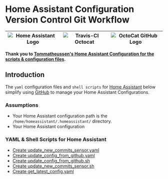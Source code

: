 # Home Assistant Configuration Version Control Git Workflow

| ![Home Assistant Logo](https://github.com/brianjking/hass-config/blob/master/images/hass.png "Home Assistant Logo") | ![Travis-CI Octocat](http://blog.biicode.com/wp-content/uploads/sites/2/2014/11/logotravis.png "Travis-CI Octocat") | ![OctoCat GitHub Logo](https://github.com/brianjking/hass-config/blob/master/images/github-octocat.png "Octocat GitHub Logo") |
|---------------------------------------------------------------------------------------------------------------------|---------------------------------------------------------------------------------------------------------------------|-----------------------------------------------------------------------------------------------------------------------|

**Thank you to [Tommatheussen's Home Assistant Configuration for the scripts & configuration files](https://github.com/Tommatheussen/Home-Assistant-Configuration).**

## Introduction

The `yaml` configuration files and `shell scripts` for [Home Assistant](https://home-assistant.io) below simplify using [GitHub](https://github.com) to manage your Home Assistant Configurations.

### Assumptions

* Your Home Assistant configuration path is the `/home/homeassistant/.homeassistant/` directory.
* Your Home Assistant configuration


### YAML & Shell Scripts for Home Assistant

* [Create update_new_commits_sensor.yaml](https://github.com/brianjking/hass-config/blob/master/shell_command/update_new_commits_sensor.yaml)
* [Create update_config_from_github.yaml](https://github.com/brianjking/hass-config/blob/master/shell_command/update_config_from_github.yaml)
* [Create update_config_from_github.sh](https://github.com/brianjking/hass-config/blob/master/bin/update_config_from_github.sh)
* [Create update_new_commits_sensor.sh](https://github.com/brianjking/hass-config/blob/master/bin/update_new_commits_sensor.sh)
* [Create get_latest_config.yaml](https://github.com/brianjking/hass-config/blob/master/script/get_latest_config.yaml)

